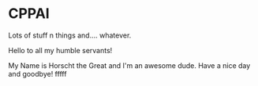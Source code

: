# CPPAI
Lots of stuff n things and.... whatever.

Hello to all my humble servants!

My Name is Horscht the Great and I'm an awesome dude.
Have a nice day and goodbye!
fffff
